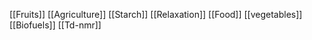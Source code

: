 [[Fruits]]
[[Agriculture]]
[[Starch]]
[[Relaxation]]
[[Food]]
[[vegetables]]
[[Biofuels]]
[[Td-nmr]]
